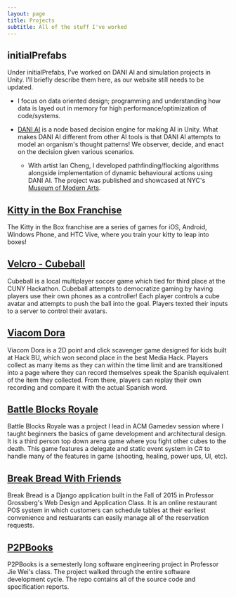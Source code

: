 ```yaml
---
layout: page
title: Projects
subtitle: All of the stuff I've worked
---
```


## initialPrefabs
Under initialPrefabs, I've worked on DANI AI and simulation projects in Unity. 
I'll briefly describe them here, as our website still needs to be updated.

* I focus on data oriented design; programming and understanding how data is 
layed out in memory for high performance/optimization of code/systems.

* [DANI AI](https://initialprefabs.wordpress.com) is a node based decision engine 
for making AI in Unity. What makes DANI AI different from other AI tools is that 
DANI AI attempts to model an organism's thought patterns! We observer, decide, 
and enact on the decision given various scenarios.
  
  * With artist Ian Cheng, I developed pathfinding/flocking algorithms alongside
  implementation of dynamic behavioural actions using DANI AI. The project was 
  published and showcased at NYC's [Museum of Modern Arts](https://www.moma.org/calendar/exhibitions/3656).

## [Kitty in the Box Franchise](http://mokuni.com/press/sheet.php?p=Kitty%20in%20the%20Box%20VR#projects) 
The Kitty in the Box franchise are a series of games for iOS, Android, Windows Phone, 
and HTC Vive, where you train your kitty to leap into boxes!

## [Velcro - Cubeball](https://github.com/psuong/cubeball)

Cubeball is a local multiplayer soccer game which tied for third place at the CUNY 
Hackathon. Cubeball attempts to democratize gaming by having players use their own
phones as a controller! Each player controls a cube avatar and attempts to push the 
ball into the goal. Players texted their inputs to a server to control their avatars.

## [Viacom Dora](https://github.com/psuong/viacom-dora)

Viacom Dora is a 2D point and click scavenger game designed for kids built at Hack BU, 
which won second place in the best Media Hack. Players collect as many items as they can 
within the time limit and are transitioned into a page where they can record themselves 
speak the Spanish equivalent of the item they collected. From there, players can replay 
their own recording and compare it with the actual Spanish word.

## [Battle Blocks Royale](https://bitbucket.org/psuong01/battle-blocks-royale)

Battle Blocks Royale was a project I lead in ACM Gamedev session where I taught beginners 
the basics of game development and architectural design. It is a third person top down arena 
game where you fight other cubes to the death. This game features a delegate and static event 
system in C# to handle many of the features in game (shooting, healing, power ups, UI, etc).

## [Break Bread With Friends](https://bitbucket.org/cyang001/break-bread-with-friends)

Break Bread is a Django application built in the Fall of 2015 in Professor Grossberg's Web Design 
and Application Class. It is an online restaurant POS system in which customers can schedule tables 
at their earliest convenience and restuarants can easily manage all of the reservation requests.

## [P2PBooks](https://github.com/psuong/p2pbooks)

P2PBooks is a semesterly long software engineering project in Professor Jie Wei's class. The project 
walked through the entire software development cycle. The repo contains all of the source code and 
specification reports.
